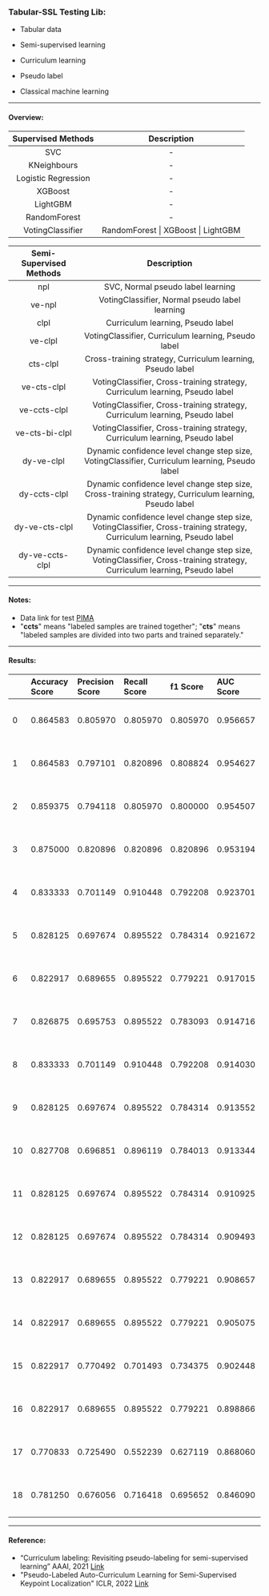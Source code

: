 ### Tabular-SSL Testing Lib:

- Tabular data 

- Semi-supervised learning 

- Curriculum learning 

- Pseudo label

- Classical machine learning 

---

#### Overview:

| Supervised Methods  |             Description             |
| :-----------------: | :---------------------------------: |
|         SVC         |                  -                  |
|     KNeighbours     |                  -                  |
| Logistic Regression |                  -                  |
|       XGBoost       |                  -                  |
|      LightGBM       |                  -                  |
|    RandomForest     |                  -                  |
|  VotingClassifier   | RandomForest \| XGBoost \| LightGBM |

| Semi-Supervised Methods |                         Description                          |
| :---------------------: | :----------------------------------------------------------: |
|           npl           |              SVC, Normal pseudo label learning               |
|         ve-npl          |        VotingClassifier, Normal pseudo label learning        |
|          clpl           |              Curriculum learning, Pseudo label               |
|         ve-clpl         |     VotingClassifier, Curriculum learning, Pseudo label      |
|        cts-clpl         |  Cross-training strategy, Curriculum learning, Pseudo label  |
|       ve-cts-clpl       | VotingClassifier, Cross-training strategy, Curriculum learning, Pseudo label |
|      ve-ccts-clpl       | VotingClassifier, Cross-training strategy, Curriculum learning, Pseudo label |
|     ve-cts-bi-clpl      | VotingClassifier, Cross-training strategy, Curriculum learning, Pseudo label |
|       dy-ve-clpl        | Dynamic confidence level change step size, VotingClassifier, Curriculum learning, Pseudo label |
|      dy-ccts-clpl       | Dynamic confidence level change step size, Cross-training strategy, Curriculum learning, Pseudo label |
|     dy-ve-cts-clpl      | Dynamic confidence level change step size, VotingClassifier, Cross-training strategy, Curriculum learning, Pseudo label |
|     dy-ve-ccts-clpl     | Dynamic confidence level change step size, VotingClassifier, Cross-training strategy, Curriculum learning, Pseudo label |



---

#### Notes:

- Data link for test [PIMA](https://www.kaggle.com/datasets/uciml/pima-indians-diabetes-database)
- "**ccts**" means "labeled samples are trained together"; "**cts**" means "labeled samples are divided into two parts and trained separately."

---

#### Results:

|      | Accuracy Score | Precision Score | Recall Score | f1 Score | AUC Score | Confusion Matrix                      | Algos              |
| :--- | :------------- | :-------------- | :----------- | :------- | :-------- | :------------------------------------ | :----------------- |
| 0    | 0.864583       | 0.805970        | 0.805970     | 0.805970 | 0.956657  | \[\[112.0, 13.0\], \[13.0, 54.0\]\]   | ve                 |
| 1    | 0.864583       | 0.797101        | 0.820896     | 0.808824 | 0.954627  | \[\[111.0, 14.0\], \[12.0, 55.0\]\]   | RandomForest       |
| 2    | 0.859375       | 0.794118        | 0.805970     | 0.800000 | 0.954507  | \[\[111.0, 14.0\], \[13.0, 54.0\]\]   | LightGBM           |
| 3    | 0.875000       | 0.820896        | 0.820896     | 0.820896 | 0.953194  | \[\[113.0, 12.0\], \[12.0, 55.0\]\]   | XGBoost            |
| 4    | 0.833333       | 0.701149        | 0.910448     | 0.792208 | 0.923701  | \[\[99.0, 26.0\], \[6.0, 61.0\]\]     | dyvecctsclpl       |
| 5    | 0.828125       | 0.697674        | 0.895522     | 0.784314 | 0.921672  | \[\[99.0, 26.0\], \[7.0, 60.0\]\]     | vectsbiclpl        |
| 6    | 0.822917       | 0.689655        | 0.895522     | 0.779221 | 0.917015  | \[\[98.0, 27.0\], \[7.0, 60.0\]\]     | ctsclpl            |
| 7    | 0.826875       | 0.695753        | 0.895522     | 0.783093 | 0.914716  | \[\[98.76, 26.24\], \[7.0, 60.0\]\]   | npl                |
| 8    | 0.833333       | 0.701149        | 0.910448     | 0.792208 | 0.914030  | \[\[99.0, 26.0\], \[6.0, 61.0\]\]     | veclpl             |
| 9    | 0.828125       | 0.697674        | 0.895522     | 0.784314 | 0.913552  | \[\[99.0, 26.0\], \[7.0, 60.0\]\]     | dycctsclpl         |
| 10   | 0.827708       | 0.696851        | 0.896119     | 0.784013 | 0.913344  | \[\[98.88, 26.12\], \[6.96, 60.04\]\] | venpl              |
| 11   | 0.828125       | 0.697674        | 0.895522     | 0.784314 | 0.910925  | \[\[99.0, 26.0\], \[7.0, 60.0\]\]     | vecctsclpl         |
| 12   | 0.828125       | 0.697674        | 0.895522     | 0.784314 | 0.909493  | \[\[99.0, 26.0\], \[7.0, 60.0\]\]     | dyvectsclpl        |
| 13   | 0.822917       | 0.689655        | 0.895522     | 0.779221 | 0.908657  | \[\[98.0, 27.0\], \[7.0, 60.0\]\]     | vectsclpl          |
| 14   | 0.822917       | 0.689655        | 0.895522     | 0.779221 | 0.905075  | \[\[98.0, 27.0\], \[7.0, 60.0\]\]     | clpl               |
| 15   | 0.822917       | 0.770492        | 0.701493     | 0.734375 | 0.902448  | \[\[111.0, 14.0\], \[20.0, 47.0\]\]   | SVC                |
| 16   | 0.822917       | 0.689655        | 0.895522     | 0.779221 | 0.898866  | \[\[98.0, 27.0\], \[7.0, 60.0\]\]     | dyveclpl           |
| 17   | 0.770833       | 0.725490        | 0.552239     | 0.627119 | 0.868060  | \[\[111.0, 14.0\], \[30.0, 37.0\]\]   | LogisticRegression |
| 18   | 0.781250       | 0.676056        | 0.716418     | 0.695652 | 0.846090  | \[\[102.0, 23.0\], \[19.0, 48.0\]\]   | KNeighbours        |

---

#### Reference:

- “Curriculum labeling: Revisiting pseudo-labeling for semi-supervised learning” AAAI, 2021 [Link](https://ojs.aaai.org/index.php/AAAI/article/view/16852) 
- "Pseudo-Labeled Auto-Curriculum Learning for Semi-Supervised Keypoint Localization" ICLR, 2022 [Link](https://arxiv.org/abs/2201.08613)



